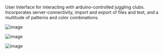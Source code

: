 User Interface for interacting with arduino-controlled juggling clubs. Incorporates server-connectivity, import and export of files and text, and a multitude of patterns and color combinations.

![image](https://github.com/teykamp/clubs/assets/46391052/ff41610c-22d1-43bc-aed2-56634ce1ebac)

![image](https://github.com/teykamp/clubs/assets/46391052/2426beae-a332-4b9e-b1e1-768d9145ad0c)

![image](https://github.com/teykamp/clubs/assets/46391052/6f2bf219-fad0-4237-aefc-0fa8a233472c)
